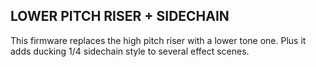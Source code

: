 ## LOWER PITCH RISER + SIDECHAIN

This firmware replaces the high pitch riser with a lower tone one. 
Plus it adds ducking 1/4 sidechain style to several effect scenes.



